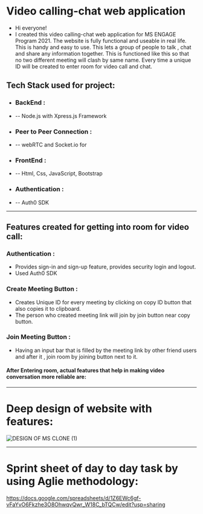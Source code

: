 # Video calling-chat web application
- Hi everyone! 
- I created this video calling-chat web application for MS ENGAGE Program 2021. The website is fully functional and useable in real life. This is handy and easy to use. This lets a group of people to talk , chat and share any information together. This is functioned like this so that no two different meeting will clash by same name. Every time a unique ID will be created to enter room for video call and chat. 

## Tech Stack used for project:

- ### BackEnd :
- -- Node.js with Xpress.js Framework 

- ### Peer to Peer Connection :
- --  webRTC and Socket.io for

- ### FrontEnd :
- -- Html, Css, JavaScript, Bootstrap 

- ### Authentication :
- -- Auth0 SDK

__________________________________________________________________________________________________________________________

## Features created for getting into room for video call: 
### Authentication : 
- Provides sign-in and sign-up feature, provides security login and logout. 
- Used Auth0 SDK

### Create Meeting Button :
- Creates Unique ID for every meeting by clicking on copy ID button that also copies it to clipboard. 
- The person who created meeting link will join by join button near copy button.

### Join Meeting Button :
- Having an input bar that is filled by the meeting link by other friend users and after it , join room by joining button next to it.


#### After Entering room, actual features that help in making video conversation more reliable are:

________________________________________________________________________________________________________________________

# Deep design of website with features:
![DESIGN OF MS CLONE (1)](https://user-images.githubusercontent.com/62839539/125268962-df9f8280-e325-11eb-90dc-5e9f221589dd.png)

_______________________________________________________________________________________________________________________

# Sprint sheet of day to day task by using Aglie methodology:
https://docs.google.com/spreadsheets/d/1Z6EWc6gf-vFaYvO6Fkzhe3O8OhwqvQwr_W18C_bTQCw/edit?usp=sharing